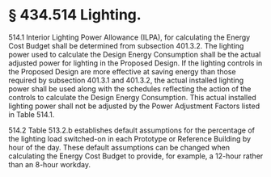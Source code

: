 # § 434.514   Lighting.

514.1 Interior Lighting Power Allowance (ILPA), for calculating the Energy Cost Budget shall be determined from subsection 401.3.2. The lighting power used to calculate the Design Energy Consumption shall be the actual adjusted power for lighting in the Proposed Design. If the lighting controls in the Proposed Design are more effective at saving energy than those required by subsection 401.3.1 and 401.3.2, the actual installed lighting power shall be used along with the schedules reflecting the action of the controls to calculate the Design Energy Consumption. This actual installed lighting power shall not be adjusted by the Power Adjustment Factors listed in Table 514.1. 


514.2 Table 513.2.b establishes default assumptions for the percentage of the lighting load switched-on in each Prototype or Reference Building by hour of the day. These default assumptions can be changed when calculating the Energy Cost Budget to provide, for example, a 12-hour rather than an 8-hour workday. 




